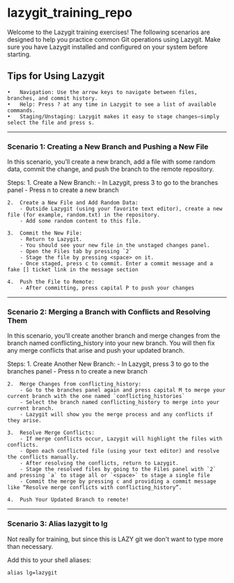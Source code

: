 # lazygit_training_repo

Welcome to the Lazygit training exercises! The following scenarios are designed to help you practice common Git operations using Lazygit. Make sure you have Lazygit installed and configured on your system before starting.

## Tips for Using Lazygit
	•	Navigation: Use the arrow keys to navigate between files, branches, and commit history.
	•	Help: Press ? at any time in Lazygit to see a list of available commands.
	•	Staging/Unstaging: Lazygit makes it easy to stage changes—simply select the file and press s.

---

### Scenario 1: Creating a New Branch and Pushing a New File

In this scenario, you’ll create a new branch, add a file with some random data, commit the change, and push the branch to the remote repository.

Steps:
	1.	Create a New Branch:
	    - In Lazygit, press 3 to go to the branches panel
	    - Press n to create a new branch

	2.	Create a New File and Add Random Data:
	    - Outside Lazygit (using your favorite text editor), create a new file (for example, random.txt) in the repository.
	    - Add some random content to this file.

	3.	Commit the New File:
	    - Return to Lazygit.
	    - You should see your new file in the unstaged changes panel.
	    - Open the Files tab by pressing `2`
	    - Stage the file by pressing <space> on it.
	    - Once staged, press c to commit. Enter a commit message and a fake [] ticket link in the message section

	4.	Push the File to Remote:
	    - After committing, press capital P to push your changes

---

### Scenario 2: Merging a Branch with Conflicts and Resolving Them

In this scenario, you’ll create another branch and merge changes from the branch named conflicting_history into your new branch. You will then fix any merge conflicts that arise and push your updated branch.

Steps:
	1.	Create Another New Branch:
	    - In Lazygit, press 3 to go to the branches panel
	    - Press n to create a new branch

	2.	Merge Changes from conflicting_history:
	    - Go to the branches panel again and press capital M to merge your current branch with the one named `conflicting_histories`
	    - Select the branch named conflicting_history to merge into your current branch.
	    - Lazygit will show you the merge process and any conflicts if they arise.

	3.	Resolve Merge Conflicts:
	    - If merge conflicts occur, Lazygit will highlight the files with conflicts.
	    - Open each conflicted file (using your text editor) and resolve the conflicts manually.
	    - After resolving the conflicts, return to Lazygit.
	    - Stage the resolved files by going to the Files panel with `2` and pressing `a` to stage all or `<space>` to stage a single file
	    - Commit the merge by pressing c and providing a commit message like “Resolve merge conflicts with conflicting_history”.

	4.	Push Your Updated Branch to remote!

---

### Scenario 3: Alias lazygit to lg

Not really for training, but since this is LAZY git we don't want to type more than necessary.

Add this to your shell aliases:

```
alias lg=lazygit
```
